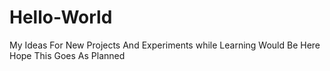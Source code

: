 # Hello-World
My Ideas For New Projects And Experiments while Learning Would Be Here
Hope This Goes As Planned
